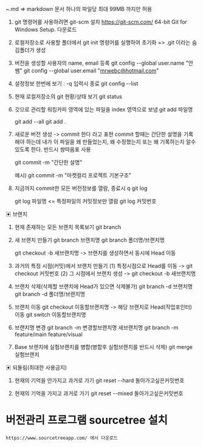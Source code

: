 ~.md => markdown 문서
하나의 파일당 최대 99MB 까지만 허용

1. git 명령어를 사용하려면 git-scm 설치
   https://git-scm.com/
   64-bit Git for Windows Setup. 다운로드

2. 로컬저장소로 사용할 폴더에서
   git init 명령어를 실행하여 초기화 => .git 이라는 숨김폴더가 생성

3. 버전을 생성할 사용자의 name, email 등록
   git config --global user.name "안쌤"
   git config --global user.email "mrwebc@hotmail.com"

4. 설정정보 한번에 보기 : -q 입력시 종료
   git config --list

5. 현재 로컬저장소의 git 현황/상태 보기
   git status

6. 깃으로 관리할 워킹카피 영역에 있는 파일을 index 영역으로 보냄
   git add 파일명

   git add --all
   git add .

7. 새로운 버전 생성 -> commit 한다 라고 표현
   commit 할때는 간단한 설명을 기록해야 하는데
   내가 이 파일을 왜 만들었는지, 왜 수정했는지
   또는 왜 기록하는지 알수 있도록 한다.
   반드시 쌍따옴표 사용

   git commit -m "간단한 설명"

   예시) git commit -m "마켓컬리 프로젝트 기본구조"

8. 지금까지 commit한 모든 버전정보를 열람, 종료시 q
   git log

   git log 파일명 <= 특정파일의 커밋정보만 열람
   git log 커밋번호

▣ 브랜치

1. 현재 존재하는 모든 브랜치 목록보기
   git branch

2. 새 브랜치 만들기
   git branch 브랜치명
   git branch 폴더명/브랜치명

   git checkout -b 새브랜치명 -> 브랜치를 생성하면서 동시에 Head 이동

3. 과거의 특정 시점(커밋)에서 브랜치 만들기
   (1) 특정시점으로 Head를 이동 -> git checkout 커밋번호
   (2) 그 시점에서 브랜치 생성 -> git checkout -b 새브랜치명

4. 브랜치 삭제(삭제할 브랜치에 Head가 있으면 삭제불가)
   git branch -d 브랜치명
   git branch -d 폴더명/브랜치명

5. 브랜치 이동
   git checkout 이동할브랜치명 -> 해당 브랜치로 Head(작업포인터) 이동
   git switch 이동할브랜치명

6. 브랜치명 변경
   git branch -m 변경할브랜치명 새브랜치명
   git branch -m feature/main feature/visual

7. Base 브랜치에 실험브랜치를 병합(병합후 실험브랜치를 반드시 삭제)
   git merge 실험브랜치

▣ 되돌림(최대한 사용금지)

1. 현재의 기억을 안가지고 과거로 가기
   git reset --hard 돌아가고싶은커밋번호

2. 현재의 기억을 가지고 과거로 가기
   git reset --mixed 돌아가고싶은커밋번호

# 버전관리 프로그램 sourcetree 설치

    https://www.sourcetreeapp.com/ 에서 다운로드
